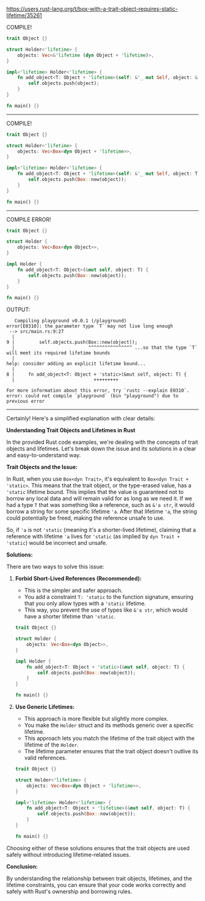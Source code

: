 https://users.rust-lang.org/t/box-with-a-trait-object-requires-static-lifetime/35261



COMPILE!


```rust
trait Object {}

struct Holder<'lifetime> {
    objects: Vec<&'lifetime (dyn Object + 'lifetime)>,
}

impl<'lifetime> Holder<'lifetime> {
    fn add_object<T: Object + 'lifetime>(self: &'_ mut Self, object: &'lifetime T) {
        self.objects.push(object);
    }
}

fn main() {}
```


___


COMPILE!

```rust
trait Object {}

struct Holder<'lifetime> {
    objects: Vec<Box<dyn Object + 'lifetime>>,
}

impl<'lifetime> Holder<'lifetime> {
    fn add_object<T: Object + 'lifetime>(self: &'_ mut Self, object: T) {
        self.objects.push(Box::new(object));
    }
}

fn main() {}
```


___


COMPILE ERROR!


```rust
trait Object {}

struct Holder {
    objects: Vec<Box<dyn Object>>,
}

impl Holder {
    fn add_object<T: Object>(&mut self, object: T) {
        self.objects.push(Box::new(object));
    }
}

fn main() {}
```

OUTPUT:

```
   Compiling playground v0.0.1 (/playground)
error[E0310]: the parameter type `T` may not live long enough
 --> src/main.rs:9:27
  |
9 |         self.objects.push(Box::new(object));
  |                           ^^^^^^^^^^^^^^^^ ...so that the type `T` will meet its required lifetime bounds
  |
help: consider adding an explicit lifetime bound...
  |
8 |     fn add_object<T: Object + 'static>(&mut self, object: T) {
  |                             +++++++++

For more information about this error, try `rustc --explain E0310`.
error: could not compile `playground` (bin "playground") due to previous error
```



___





Certainly! Here's a simplified explanation with clear details:

**Understanding Trait Objects and Lifetimes in Rust**

In the provided Rust code examples, we're dealing with the concepts of trait objects and lifetimes. Let's break down the issue and its solutions in a clear and easy-to-understand way.

**Trait Objects and the Issue:**

In Rust, when you use `Box<dyn Trait>`, it's equivalent to `Box<dyn Trait + 'static>`. This means that the trait object, or the type-erased value, has a `'static` lifetime bound. This implies that the value is guaranteed not to borrow any local data and will remain valid for as long as we need it. If we had a type `T` that was something like a reference, such as `&'a str`, it would borrow a string for some specific lifetime `'a`. After that lifetime `'a`, the string could potentially be freed, making the reference unsafe to use.

So, if `'a` is not `'static` (meaning it's a shorter-lived lifetime), claiming that a reference with lifetime `'a` lives for `'static` (as implied by `dyn Trait + 'static`) would be incorrect and unsafe.

**Solutions:**

There are two ways to solve this issue:

1. **Forbid Short-Lived References (Recommended):**
   - This is the simpler and safer approach.
   - You add a constraint `T: 'static` to the function signature, ensuring that you only allow types with a `'static` lifetime.
   - This way, you prevent the use of types like `&'a str`, which would have a shorter lifetime than `'static`.

   ```rust
   trait Object {}

   struct Holder {
       objects: Vec<Box<dyn Object>>,
   }

   impl Holder {
       fn add_object<T: Object + 'static>(&mut self, object: T) {
           self.objects.push(Box::new(object));
       }
   }

   fn main() {}
   ```

2. **Use Generic Lifetimes:**
   - This approach is more flexible but slightly more complex.
   - You make the `Holder` struct and its methods generic over a specific lifetime.
   - This approach lets you match the lifetime of the trait object with the lifetime of the `Holder`.
   - The lifetime parameter ensures that the trait object doesn't outlive its valid references.

   ```rust
   trait Object {}

   struct Holder<'lifetime> {
       objects: Vec<Box<dyn Object + 'lifetime>>,
   }

   impl<'lifetime> Holder<'lifetime> {
       fn add_object<T: Object + 'lifetime>(&mut self, object: T) {
           self.objects.push(Box::new(object));
       }
   }

   fn main() {}
   ```

Choosing either of these solutions ensures that the trait objects are used safely without introducing lifetime-related issues.

**Conclusion:**

By understanding the relationship between trait objects, lifetimes, and the lifetime constraints, you can ensure that your code works correctly and safely with Rust's ownership and borrowing rules.